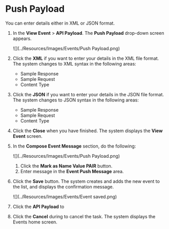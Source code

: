                             

Push Payload
============

You can enter details either in XML or JSON format.

1.  In the **View Event** > **API Payload**. The **Push Payload** drop-down screen appears.
    
      
    ![](../Resources/Images/Events/Push Payload.png)
    
2.  Click the **XML** if you want to enter your details in the XML file format. The system changes to XML syntax in the following areas:
    *   Sample Response
    *   Sample Request
    *   Content Type
3.  Click the **JSON** if you want to enter your details in the JSON file format. The system changes to JSON syntax in the following areas:
    *   Sample Response
    *   Sample Request
    *   Content Type
4.  Click the **Close** when you have finished. The system displays the **View Event** screen.
5.  In the **Compose Event Message** section, do the following:
    
      
    ![](../Resources/Images/Events/Push Payload.png)  
    
    1.  Click the **Mark as Name Value PAIR** button.
    2.  Enter message in the **Event Push Message** area.
6.  Click the **Save** button. The system creates and adds the new event to the list, and displays the confirmation message.
    
      
    ![](../Resources/Images/Events/Event saved.png)
    
7.  Click the **API Payload** to
8.  Click the **Cancel** during to cancel the task. The system displays the Events home screen.
